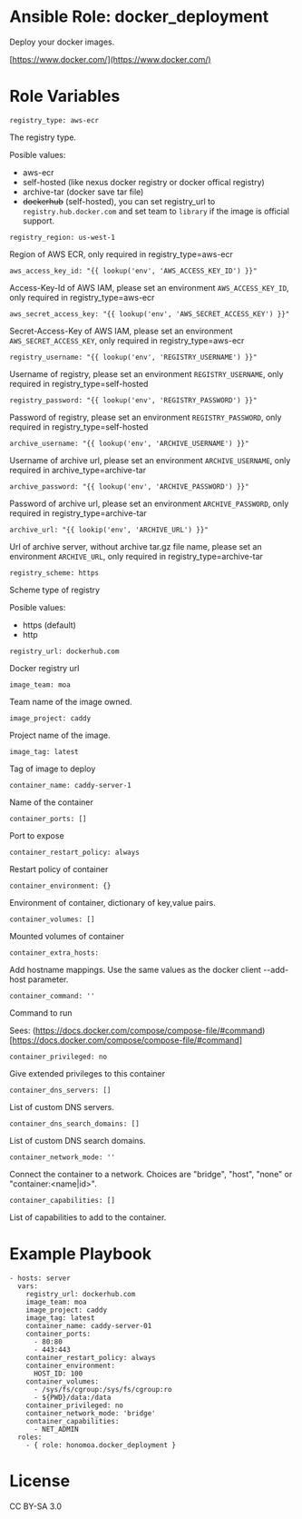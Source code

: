 # Ansible Role: docker_deployment

Deploy your docker images.

[https://www.docker.com/](https://www.docker.com/)

# Role Variables

```
registry_type: aws-ecr
```

The registry type.

Posible values:
 * aws-ecr
 * self-hosted (like nexus docker registry or docker offical registry)
 * archive-tar (docker save tar file)
 * ~~dockerhub~~ (self-hosted), you can set registry_url to `registry.hub.docker.com` and set team to `library` if the image is official support.

```
registry_region: us-west-1
```

Region of AWS ECR, only required in registry_type=aws-ecr

```
aws_access_key_id: "{{ lookup('env', 'AWS_ACCESS_KEY_ID') }}"
```

Access-Key-Id of AWS IAM, please set an environment `AWS_ACCESS_KEY_ID`, only required in registry_type=aws-ecr

```
aws_secret_access_key: "{{ lookup('env', 'AWS_SECRET_ACCESS_KEY') }}"
```

Secret-Access-Key of AWS IAM, please set an environment `AWS_SECRET_ACCESS_KEY`, only required in registry_type=aws-ecr

```
registry_username: "{{ lookup('env', 'REGISTRY_USERNAME') }}"
```

Username of registry, please set an environment `REGISTRY_USERNAME`, only required in registry_type=self-hosted

```
registry_password: "{{ lookup('env', 'REGISTRY_PASSWORD') }}"
```

Password of registry, please set an environment `REGISTRY_PASSWORD`, only required in registry_type=self-hosted

```
archive_username: "{{ lookup('env', 'ARCHIVE_USERNAME') }}"
```

Username of archive url, please set an environment `ARCHIVE_USERNAME`, only required in archive_type=archive-tar

```
archive_password: "{{ lookup('env', 'ARCHIVE_PASSWORD') }}"
```

Password of archive url, please set an environment `ARCHIVE_PASSWORD`, only required in registry_type=archive-tar

```
archive_url: "{{ lookip('env', 'ARCHIVE_URL') }}"
```

Url of archive server, without archive tar.gz file name, please set an environment `ARCHIVE_URL`, only required in registry_type=archive-tar

```
registry_scheme: https
```

Scheme type of registry

Posible values:
 * https (default)
 * http

```
registry_url: dockerhub.com
```

Docker registry url

```
image_team: moa
```

Team name of the image owned.

```
image_project: caddy
```

Project name of the image.

```
image_tag: latest
```

Tag of image to deploy

```
container_name: caddy-server-1
```

Name of the container

```
container_ports: []
```

Port to expose

```
container_restart_policy: always
```

Restart policy of container

```
container_environment: {}
```

Environment of container, dictionary of key,value pairs.

```
container_volumes: []
```

Mounted volumes of container

```
container_extra_hosts:
```

Add hostname mappings. Use the same values as the docker client --add-host parameter.

```
container_command: ''
```

Command to run

Sees: (https://docs.docker.com/compose/compose-file/#command)[https://docs.docker.com/compose/compose-file/#command]

```
container_privileged: no
```

Give extended privileges to this container

```
container_dns_servers: []
```

List of custom DNS servers.

```
container_dns_search_domains: []
```

List of custom DNS search domains.

```
container_network_mode: ''
```

Connect the container to a network. Choices are "bridge", "host", "none" or "container:<name|id>".

```
container_capabilities: []
```

List of capabilities to add to the container.

# Example Playbook

```
- hosts: server
  vars:
    registry_url: dockerhub.com
    image_team: moa
    image_project: caddy
    image_tag: latest
    container_name: caddy-server-01
    container_ports:
      - 80:80
      - 443:443
    container_restart_policy: always
    container_environment:
      HOST_ID: 100
    container_volumes:
      - /sys/fs/cgroup:/sys/fs/cgroup:ro
      - ${PWD}/data:/data
    container_privileged: no
    container_network_mode: 'bridge'
    container_capabilities: 
      - NET_ADMIN
  roles:
    - { role: honomoa.docker_deployment }
```

# License
CC BY-SA 3.0
